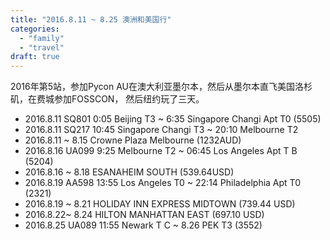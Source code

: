 ```yaml
---
title: "2016.8.11 ~ 8.25 澳洲和美国行"
categories: 
  - "family"
  - "travel"
draft: true
---
```


2016年第5站，参加Pycon AU在澳大利亚墨尔本，然后从墨尔本直飞美国洛杉矶，在费城参加FOSSCON， 然后纽约玩了三天。

- 2016.8.11 SQ801 0:05 Beijing T3 ~ 6:35 Singapore Changi Apt T0 (5505)
- 2016.8.11 SQ217 10:45 Singapore Changi T3 ~ 20:10 Melbourne T2
- 2016.8.11 ~ 8.15 Crowne Plaza Melbourne (1232AUD)
- 2016.8.16 UA099 9:25 Melbourne T2 ~ 06:45 Los Angeles Apt T B (5204)
- 2016.8.16 ~ 8.18 ESANAHEIM SOUTH (539.64USD)
- 2016.8.19 AA598 13:55 Los Angeles T0 ~ 22:14 Philadelphia Apt T0 (2321)
- 2016.8.19 ~ 8.21 HOLIDAY INN EXPRESS MIDTOWN (739.44 USD)
- 2016.8.22~ 8.24 HILTON MANHATTAN EAST (697.10 USD)
- 2016.8.25 UA089 11:55 Newark T C ~ 8.26 PEK T3 (3552)
